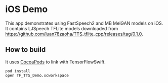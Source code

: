 # iOS Demo

This app demonstrates using FastSpeech2 and MB MelGAN models on iOS.
It contains LJSpeech TFLite models downloaded from https://github.com/luan78zaoha/TTS_tflite_cpp/releases/tag/0.1.0.

## How to build

It uses [CocoaPods](https://cocoapods.org) to link with TensorFlowSwift.

```
pod install
open TF_TTS_Demo.xcworkspace
```

